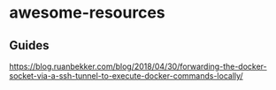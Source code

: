 # awesome-resources

## Guides
https://blog.ruanbekker.com/blog/2018/04/30/forwarding-the-docker-socket-via-a-ssh-tunnel-to-execute-docker-commands-locally/
